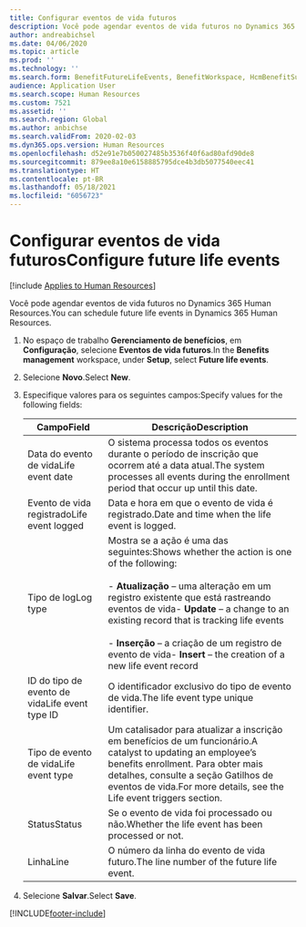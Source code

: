 ```yaml
---
title: Configurar eventos de vida futuros
description: Você pode agendar eventos de vida futuros no Dynamics 365 Human Resources.
author: andreabichsel
ms.date: 04/06/2020
ms.topic: article
ms.prod: ''
ms.technology: ''
ms.search.form: BenefitFutureLifeEvents, BenefitWorkspace, HcmBenefitSummaryPart
audience: Application User
ms.search.scope: Human Resources
ms.custom: 7521
ms.assetid: ''
ms.search.region: Global
ms.author: anbichse
ms.search.validFrom: 2020-02-03
ms.dyn365.ops.version: Human Resources
ms.openlocfilehash: d52e91e7b050027485b3536f40f6ad80afd90de8
ms.sourcegitcommit: 879ee8a10e6158885795dce4b3db5077540eec41
ms.translationtype: HT
ms.contentlocale: pt-BR
ms.lasthandoff: 05/18/2021
ms.locfileid: "6056723"
---
```

# <a name="configure-future-life-events"></a><span data-ttu-id="9d2d1-103">Configurar eventos de vida futuros</span><span class="sxs-lookup"><span data-stu-id="9d2d1-103">Configure future life events</span></span>

[!include [Applies to Human Resources](../includes/applies-to-hr.md)]

<span data-ttu-id="9d2d1-104">Você pode agendar eventos de vida futuros no Dynamics 365 Human Resources.</span><span class="sxs-lookup"><span data-stu-id="9d2d1-104">You can schedule future life events in Dynamics 365 Human Resources.</span></span>

1. <span data-ttu-id="9d2d1-105">No espaço de trabalho **Gerenciamento de benefícios**, em **Configuração**, selecione **Eventos de vida futuros**.</span><span class="sxs-lookup"><span data-stu-id="9d2d1-105">In the **Benefits management** workspace, under **Setup**, select **Future life events**.</span></span>

2. <span data-ttu-id="9d2d1-106">Selecione **Novo**.</span><span class="sxs-lookup"><span data-stu-id="9d2d1-106">Select **New**.</span></span>

3. <span data-ttu-id="9d2d1-107">Especifique valores para os seguintes campos:</span><span class="sxs-lookup"><span data-stu-id="9d2d1-107">Specify values for the following fields:</span></span>

   | <span data-ttu-id="9d2d1-108">Campo</span><span class="sxs-lookup"><span data-stu-id="9d2d1-108">Field</span></span> | <span data-ttu-id="9d2d1-109">Descrição</span><span class="sxs-lookup"><span data-stu-id="9d2d1-109">Description</span></span> |
   | --- | --- |
   | <span data-ttu-id="9d2d1-110">Data do evento de vida</span><span class="sxs-lookup"><span data-stu-id="9d2d1-110">Life event date</span></span> | <span data-ttu-id="9d2d1-111">O sistema processa todos os eventos durante o período de inscrição que ocorrem até a data atual.</span><span class="sxs-lookup"><span data-stu-id="9d2d1-111">The system processes all events during the enrollment period that occur up until this date.</span></span> |
   | <span data-ttu-id="9d2d1-112">Evento de vida registrado</span><span class="sxs-lookup"><span data-stu-id="9d2d1-112">Life event logged</span></span> | <span data-ttu-id="9d2d1-113">Data e hora em que o evento de vida é registrado.</span><span class="sxs-lookup"><span data-stu-id="9d2d1-113">Date and time when the life event is logged.</span></span> |
   | <span data-ttu-id="9d2d1-114">Tipo de log</span><span class="sxs-lookup"><span data-stu-id="9d2d1-114">Log type</span></span> | <span data-ttu-id="9d2d1-115">Mostra se a ação é uma das seguintes:</span><span class="sxs-lookup"><span data-stu-id="9d2d1-115">Shows whether the action is one of the following:</span></span></br></br><span data-ttu-id="9d2d1-116">- **Atualização** – uma alteração em um registro existente que está rastreando eventos de vida</span><span class="sxs-lookup"><span data-stu-id="9d2d1-116">- **Update** – a change to an existing record that is tracking life events</span></span></br></br><span data-ttu-id="9d2d1-117">- **Inserção** – a criação de um registro de evento de vida</span><span class="sxs-lookup"><span data-stu-id="9d2d1-117">- **Insert** – the creation of a new life event record</span></span> |
   | <span data-ttu-id="9d2d1-118">ID do tipo de evento de vida</span><span class="sxs-lookup"><span data-stu-id="9d2d1-118">Life event type ID</span></span> | <span data-ttu-id="9d2d1-119">O identificador exclusivo do tipo de evento de vida.</span><span class="sxs-lookup"><span data-stu-id="9d2d1-119">The life event type unique identifier.</span></span> |
   | <span data-ttu-id="9d2d1-120">Tipo de evento de vida</span><span class="sxs-lookup"><span data-stu-id="9d2d1-120">Life event type</span></span> | <span data-ttu-id="9d2d1-121">Um catalisador para atualizar a inscrição em benefícios de um funcionário.</span><span class="sxs-lookup"><span data-stu-id="9d2d1-121">A catalyst to updating an employee’s benefits enrollment.</span></span> <span data-ttu-id="9d2d1-122">Para obter mais detalhes, consulte a seção Gatilhos de eventos de vida.</span><span class="sxs-lookup"><span data-stu-id="9d2d1-122">For more details, see the Life event triggers section.</span></span> |
   | <span data-ttu-id="9d2d1-123">Status</span><span class="sxs-lookup"><span data-stu-id="9d2d1-123">Status</span></span> | <span data-ttu-id="9d2d1-124">Se o evento de vida foi processado ou não.</span><span class="sxs-lookup"><span data-stu-id="9d2d1-124">Whether the life event has been processed or not.</span></span> |
   | <span data-ttu-id="9d2d1-125">Linha</span><span class="sxs-lookup"><span data-stu-id="9d2d1-125">Line</span></span> | <span data-ttu-id="9d2d1-126">O número da linha do evento de vida futuro.</span><span class="sxs-lookup"><span data-stu-id="9d2d1-126">The line number of the future life event.</span></span> |

4. <span data-ttu-id="9d2d1-127">Selecione **Salvar**.</span><span class="sxs-lookup"><span data-stu-id="9d2d1-127">Select **Save**.</span></span> 


[!INCLUDE[footer-include](../includes/footer-banner.md)]